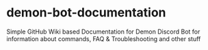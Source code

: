 # demon-bot-documentation
Simple GitHub Wiki based Documentation for Demon Discord Bot for information about commands, FAQ &amp; Troubleshooting and other stuff
